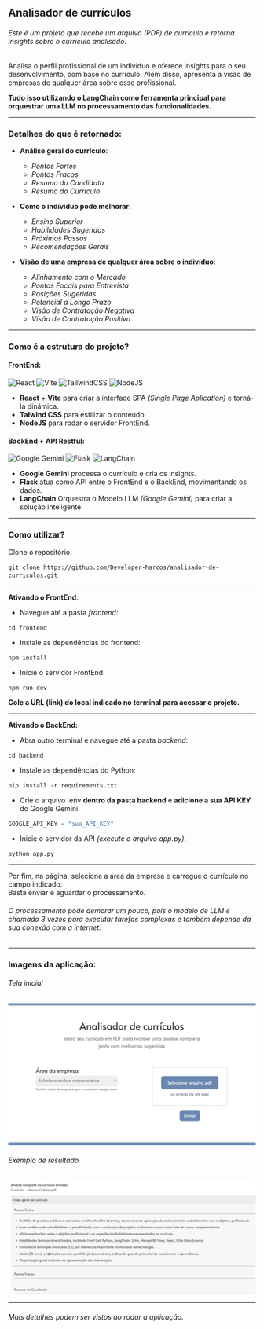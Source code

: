 ## Analisador de currículos

###### Este é um projeto que recebe um arquivo (PDF) de currículo e retorna insights sobre o currículo analisado.

Analisa o perfil profissional de um indivíduo e oferece insights para o seu desenvolvimento, com base no currículo. Além disso, apresenta a visão de empresas de qualquer área sobre esse profissional.

**Tudo isso utilizando o LangChain como ferramenta principal para orquestrar uma LLM no processamento das funcionalidades.**
<hr>

### Detalhes do que é retornado:
-  **Análise geral do currículo**:
    - *Pontos Fortes*
    - *Pontos Fracos*
    - *Resumo do Candidato*
    - *Resumo do Currículo*

- **Como o indivíduo pode melhorar**:
    - *Ensino Superior*
    - *Habilidades Sugeridas*
    - *Próximos Passos*
    - *Recomendações Gerais*

- **Visão de uma empresa de qualquer área sobre o indivíduo**:
    - *Alinhamento com o Mercado*
    - *Pontos Focais para Entrevista*
    - *Posições Sugeridas*
    - *Potencial a Longo Prazo*
    - *Visão de Contratação Negativa*
    - *Visão de Contratação Positiva*
      
<hr>

### Como é a estrutura do projeto?

#### FrontEnd:
![React](https://img.shields.io/badge/react-%2320232a.svg?style=for-the-badge&logo=react&logoColor=%2361DAFB) ![Vite](https://img.shields.io/badge/vite-%23646CFF.svg?style=for-the-badge&logo=vite&logoColor=white) ![TailwindCSS](https://img.shields.io/badge/tailwindcss-%2338B2AC.svg?style=for-the-badge&logo=tailwind-css&logoColor=white) ![NodeJS](https://img.shields.io/badge/node.js-6DA55F?style=for-the-badge&logo=node.js&logoColor=white)

- **React** + **Vite** para criar a interface SPA *(Single Page Aplication)* e torná-la dinâmica. <br>
- **Talwind CSS** para estilizar o conteúdo.
-  **NodeJS** para rodar o servidor FrontEnd.

#### BackEnd + API Restful:
![Google Gemini](https://img.shields.io/badge/google%20gemini-8E75B2?style=for-the-badge&logo=google%20gemini&logoColor=white)
![Flask](https://img.shields.io/badge/flask-%23000.svg?style=for-the-badge&logo=flask&logoColor=white)
![LangChain](https://img.shields.io/badge/-LangChain-000000?style=flat-square&logo=langchain&logoColor=white)

- **Google Gemini** processa o currículo e cria os insights. <br>
- **Flask** atua como API entre o FrontEnd e o BackEnd, movimentando os dados.
- **LangChain** Orquestra o Modelo LLM *(Google Gemini)* para criar a solução inteligente.

<hr>

### Como utilizar?
Clone o repositório:
```
git clone https://github.com/Developer-Marcos/analisador-de-curriculos.git
```
<hr>

**Ativando o FrontEnd**:
 - Navegue até a pasta *frontend*:<br>
```
cd frontend
```

 - Instale as dependências do frontend:<br>
```
npm install
```

 - Inicie o servidor FrontEnd:
```
npm run dev
```
**Cole a URL (link) do local indicado no terminal para acessar o projeto.**
<hr>

**Ativando o BackEnd:**
 - Abra outro terminal e navegue até a pasta *backend*:<br>
```
cd backend
```

 - Instale as dependências do Python: <br>
```
pip install -r requirements.txt
```

- Crie o arquivo .env **dentro da pasta backend** e **adicione a sua API KEY** do Google Gemini:<br>    
``` python
GOOGLE_API_KEY = "sua_API_KEY"
```

 - Inicie o servidor da API *(execute o arquivo app.py)*:
```
python app.py
```

<hr>

Por fim, na página, selecione a área da empresa e carregue o currículo no campo indicado.<br>
Basta enviar e aguardar o processamento.<br>
###### O processamento pode demorar um pouco, pois o modelo de LLM é chamado 3 vezes para executar tarefas complexas e também depende da sua conexão com a internet.

<hr>

### Imagens da aplicação:
###### Tela inicial
![TelaInicial](images/image1.png)
###### Exemplo de resultado
![ExemploDeResultado](images/image2.png)

<hr>

###### Mais detalhes podem ser vistos ao rodar a aplicação.
